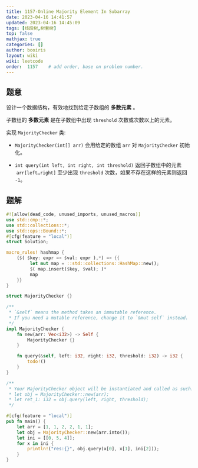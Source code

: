 ```yaml
---
title: 1157-Online Majority Element In Subarray 
date: 2023-04-16 14:41:57 
updated: 2023-04-16 14:45:09
tags: [线段树,树套树] 
top: false
mathjax: true
categories: []
author: booiris
layout: wiki 
wiki: leetcode 
order:  1157    # add order, base on problem number.
---
```


## 题意

设计一个数据结构，有效地找到给定子数组的 **多数元素** 。

子数组的 **多数元素** 是在子数组中出现 `threshold` 次数或次数以上的元素。

实现 `MajorityChecker` 类:

* `MajorityChecker(int[] arr)` 会用给定的数组 `arr` 对 `MajorityChecker` 初始化。

* `int query(int left, int right, int threshold)` 返回子数组中的元素  `arr[left…right]` 至少出现 `threshold` 次数，如果不存在这样的元素则返回 `-1`。

## 题解

```rust
#![allow(dead_code, unused_imports, unused_macros)]
use std::cmp::*;
use std::collections::*;
use std::ops::Bound::*;
#[cfg(feature = "local")]
struct Solution;

macro_rules! hashmap {
    ($( $key: expr => $val: expr ),*) => {{
         let mut map = ::std::collections::HashMap::new();
         $( map.insert($key, $val); )*
         map
    }}
}

struct MajorityChecker {}

/**
 * `&self` means the method takes an immutable reference.
 * If you need a mutable reference, change it to `&mut self` instead.
 */
impl MajorityChecker {
    fn new(arr: Vec<i32>) -> Self {
        MajorityChecker {}
    }

    fn query(&self, left: i32, right: i32, threshold: i32) -> i32 {
        todo!()
    }
}

/**
 * Your MajorityChecker object will be instantiated and called as such:
 * let obj = MajorityChecker::new(arr);
 * let ret_1: i32 = obj.query(left, right, threshold);
 */

#[cfg(feature = "local")]
pub fn main() {
    let arr = [1, 1, 2, 2, 1, 1];
    let obj = MajorityChecker::new(arr.into());
    let ini = [[0, 5, 4]];
    for x in ini {
        println!("res:{}", obj.query(x[0], x[1], ini[2]));
    }
}
```
